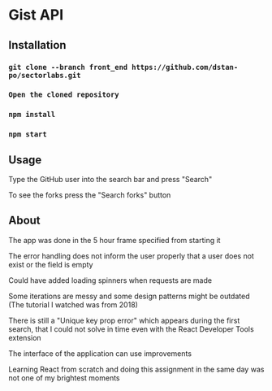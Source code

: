 # Gist API

## Installation

### `git clone --branch front_end https://github.com/dstan-po/sectorlabs.git`
### `Open the cloned repository`
### `npm install`
### `npm start`

## Usage

Type the GitHub user into the search bar and press "Search"

To see the forks press the "Search forks" button

## About

The app was done in the 5 hour frame specified from starting it

The error handling does not inform the user properly that a user does not exist or the field is empty

Could have added loading spinners when requests are made

Some iterations are messy and some design patterns might be outdated (The tutorial I watched was from 2018)

There is still a "Unique key prop error" which appears during the first search, that I could not solve in time even with the React Developer Tools extension  

The interface of the application can use improvements

Learning React from scratch and doing this assignment in the same day was not one of my brightest moments

